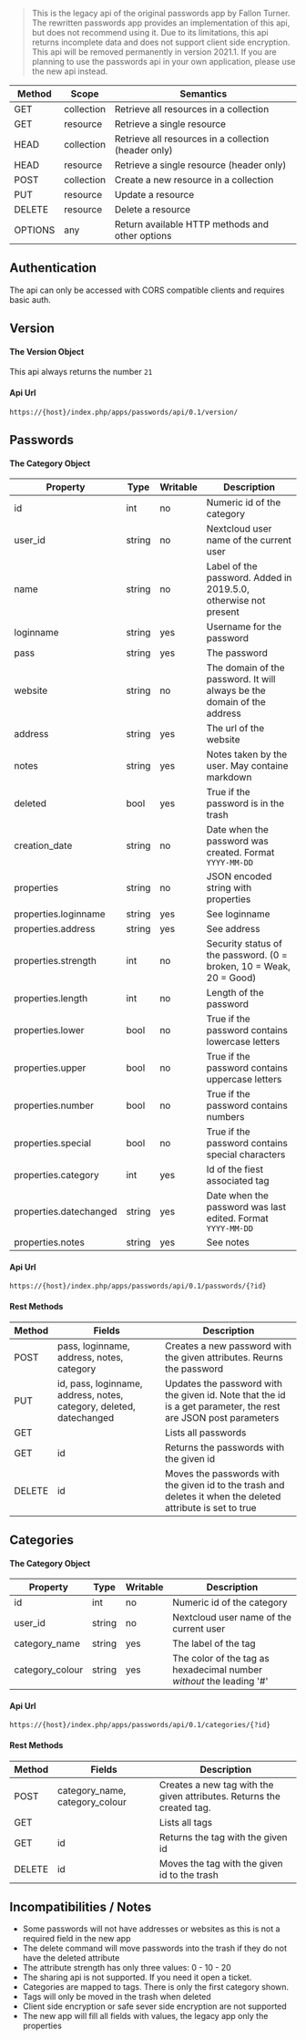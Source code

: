 > This is the legacy api of the original passwords app by Fallon Turner.
> The rewritten passwords app provides an implementation of this api, but does not recommend using it.
> Due to its limitations, this api returns incomplete data and does not support client side encryption.
> This api will be removed permanently in version 2021.1.
> If you are planning to use the passwords api in your own application, please use the new api instead.

|Method |Scope      |Semantics|
|  ---  |    ---    | --- |
|GET    |collection |Retrieve all resources in a collection|
|GET    |resource   |Retrieve a single resource|
|HEAD   |collection |Retrieve all resources in a collection (header only)|
|HEAD   |resource   |Retrieve a single resource (header only)|
|POST   |collection |Create a new resource in a collection|
|PUT    |resource   |Update a resource|
|DELETE |resource   |Delete a resource|
|OPTIONS|any        |Return available HTTP methods and other options|

## Authentication
The api can only be accessed with CORS compatible clients and requires basic auth.

## Version
#### The Version Object
This api always returns the number `21`

#### Api Url
`https://{host}/index.php/apps/passwords/api/0.1/version/`


## Passwords
#### The Category Object
| Property | Type | Writable | Description |
| --- |--- |--- | --- |
| id  | int | no | Numeric id of the category |
| user_id | string | no | Nextcloud user name of the current user |
| name | string | no | Label of the password. Added in 2019.5.0, otherwise not present |
| loginname | string | yes | Username for the password |
| pass | string | yes | The password |
| website | string | no | The domain of the password. It will always be the domain of the address |
| address | string | yes | The url of the website |
| notes | string | yes | Notes taken by the user. May containe markdown |
| deleted | bool | yes | True if the password is in the trash |
| creation_date | string | no | Date when the password was created. Format `YYYY-MM-DD` |
| properties | string | no | JSON encoded string with properties |
| properties.loginname | string | yes | See loginname |
| properties.address | string | yes | See address | 
| properties.strength | int | no | Security status of the password. (0 = broken, 10 = Weak, 20 = Good) |
| properties.length | int | no | Length of the password |
| properties.lower | bool | no | True if the password contains lowercase letters |
| properties.upper | bool | no | True if the password contains uppercase letters |
| properties.number | bool | no | True if the password contains numbers |
| properties.special | bool | no | True if the password contains special characters |
| properties.category | int | yes | Id of the fiest associated tag |
| properties.datechanged | string | yes | Date when the password was last edited. Format `YYYY-MM-DD` |
| properties.notes | string | yes | See notes |

#### Api Url
`https://{host}/index.php/apps/passwords/api/0.1/passwords/{?id}`

#### Rest Methods
| Method | Fields | Description |
| ------ | --- | --- |
| POST   | pass, loginname, address, notes, category | Creates a new password with the given attributes. Reurns the password |
| PUT    | id, pass, loginname, address, notes, category, deleted, datechanged | Updates the password with the given id. Note that the id is a get parameter, the rest are JSON post parameters |
| GET    |  | Lists all passwords |
| GET    | id | Returns the passwords with the given id |
| DELETE | id | Moves the passwords with the given id to the trash and deletes it when the deleted attribute is set to true |

## Categories
#### The Category Object
| Property | Type | Writable | Description |
| --- |--- |--- | --- |
| id  | int | no | Numeric id of the category |
| user_id | string | no | Nextcloud user name of the current user |
| category_name | string | yes | The label of the tag |
| category_colour | string | yes | The color of the tag as hexadecimal number *without* the leading '#' |

#### Api Url
`https://{host}/index.php/apps/passwords/api/0.1/categories/{?id}`

#### Rest Methods
| Method | Fields | Description |
| ------ | --- | --- |
| POST   | category_name, category_colour | Creates a new tag with the given attributes. Returns the created tag. |
| GET    |  | Lists all tags |
| GET    | id | Returns the tag with the given id |
| DELETE | id | Moves the tag with the given id to the trash |

## Incompatibilities / Notes
- Some passwords will not have addresses or websites as this is not a required field in the new app
- The delete command will move passwords into the trash if they do not have the deleted attribute
- The attribute strength has only three values: 0 - 10 - 20
- The sharing api is not supported. If you need it open a ticket.
- Categories are mapped to tags. There is only the first category shown.
- Tags will only be moved in the trash when deleted
- Client side encryption or safe sever side encryption are not supported
- The new app will fill all fields with values, the legacy app only the properties